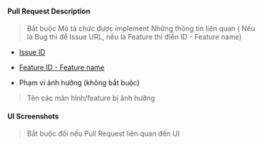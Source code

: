#### Pull Request Description
> Bắt buộc
> Mô tả chức được implement
> Những thông tin liên quan ( Nếu là Bug thì để Issue URL, nếu là Feature thì điền ID - Feature name)

- [Issue ID]()
- [Feature ID - Feature name]()

- Phạm vi ảnh hưởng (không bắt buộc)
> Tên các màn hình/feature bị ảnh hưởng

#### UI Screenshots
> Bắt buộc đối nếu Pull Request liên quan đến UI
